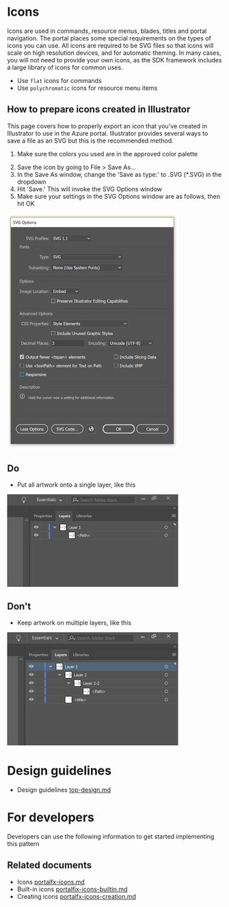﻿# Icons
Icons are used in commands, resource menus, blades, titles and portal navigation. The portal places some special requirements on the types of icons you can use. All icons are required to be SVG files so that icons will scale on high resolution devices, and for automatic theming.
In many cases, you will not need to provide your own icons, as the SDK framework includes a large library of icons for common uses.

* Use `flat` icons for commands
* Use `polychromatic` icons for resource menu items

## How to prepare icons created in Illustrator
This page covers how to properly export an icon that you've created in Illustrator to use in the Azure portal. Illustrator provides several ways to save a file as an SVG but this is the recommended method.

1. Make sure the colors you used are in the approved color palette
<!--TODO Claire to get link to palette -->
2. Save the icon by going to File > Save As...
3. In the Save As window, change the 'Save as type:'  to .SVG (*.SVG) in the dropdown
4. Hit 'Save.' This will invoke the SVG Options window
5. Make sure your settings in the SVG Options window are as follows, then hit OK
<div style="max-width:400px">
<img alttext="Page with list example" src="../media/design-patterns-icons/icons-export-settings.png"  />
</div>

## Do
 - Put all artwork onto a single layer, like this
<div style="max-width:400px">
<img alttext="Page with list example" src="../media/design-patterns-icons/icons-layers-do.png"  />
</div>

## Don't
 - Keep artwork on multiple layers, like this
 <div style="max-width:400px">
<img alttext="Page with list example" src="../media/design-patterns-icons/icons-layers-dont.png"  />
</div>

# Design guidelines
* Design guidelines [top-design.md](top-design.md)

# For developers 
Developers can use the following information to get started implementing this pattern

## Related documents

* Icons [portalfx-icons.md](portalfx-icons.md)
* Built-in icons [portalfix-icons-builtin.md](portalfix-icons-builtin.md)
* Creating icons [portalfx-icons-creation.md](portalfx-icons-creation.md)
